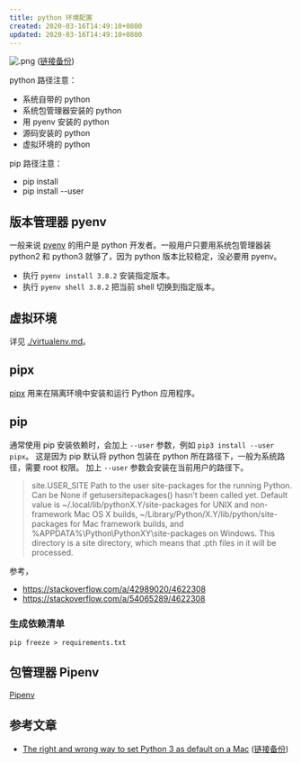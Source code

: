 ```yaml
---
title: python 环境配置
created: 2020-03-16T14:49:10+0800
updated: 2020-03-16T14:49:10+0800
---
```



![.png](https://opensource.com/sites/default/files/uploads/python_environment_xkcd.png)
([链接备份](https://web.archive.org/web/20230228130550/https://opensource.com/sites/default/files/uploads/python_environment_xkcd.png))

python 路径注意：

- 系统自带的 python
- 系统包管理器安装的 python
- 用 pyenv 安装的 python
- 源码安装的 python
- 虚拟环境的 python

pip 路径注意：

- pip install
- pip install --user

## 版本管理器 pyenv

一般来说 [pyenv][] 的用户是 python 开发者。一般用户只要用系统包管理器装 python2 和 python3 就够了，因为 python 版本比较稳定，没必要用 pyenv。

- 执行 `pyenv install 3.8.2` 安装指定版本。
- 执行 `pyenv shell 3.8.2` 把当前 shell 切换到指定版本。

## 虚拟环境

详见 [./virtualenv.md](./virtualenv.md)。

## pipx

[pipx](https://github.com/pipxproject/pipx/) 用来在隔离环境中安装和运行 Python 应用程序。

## pip

通常使用 pip 安装依赖时，会加上 `--user` 参数，例如 `pip3 install --user pipx`。
这是因为 pip 默认将 python 包装在 python 所在路径下，一般为系统路径，需要 root 权限。
加上 `--user` 参数会安装在当前用户的路径下。

> site.USER_SITE
> Path to the user site-packages for the running Python. Can be None if getusersitepackages() hasn’t been called yet. Default value is ~/.local/lib/pythonX.Y/site-packages for UNIX and non-framework Mac OS X builds, ~/Library/Python/X.Y/lib/python/site-packages for Mac framework builds, and %APPDATA%\Python\PythonXY\site-packages on Windows. This directory is a site directory, which means that .pth files in it will be processed.

参考，

- https://stackoverflow.com/a/42989020/4622308
- https://stackoverflow.com/a/54065289/4622308


### 生成依赖清单

`pip freeze > requirements.txt`

## 包管理器 Pipenv

[Pipenv](https://pipenv-fork.readthedocs.io/en/latest/)

## 参考文章

- [The right and wrong way to set Python 3 as default on a Mac](https://opensource.com/article/19/5/python-3-default-mac) ([链接备份](https://web.archive.org/web/20201201230647/https://opensource.com/article/19/5/python-3-default-mac))

<!-- links -->

[pyenv]: https://github.com/pyenv/pyenv
[virtualenv]: https://virtualenv.pypa.io/en/latest/
[venv]: https://docs.python.org/3/library/venv.html
